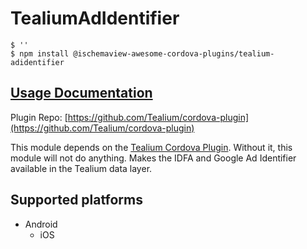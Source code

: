# TealiumAdIdentifier

```text
$ ''
$ npm install @ischemaview-awesome-cordova-plugins/tealium-adidentifier
```

## [Usage Documentation](https://danielsogl.gitbook.io/awesome-cordova-plugins/plugins/tealium-adidentifier/)

Plugin Repo: [https://github.com/Tealium/cordova-plugin](https://github.com/Tealium/cordova-plugin)

This module depends on the [Tealium Cordova Plugin](https://github.com/tealium/cordova-plugin). Without it, this module will not do anything. Makes the IDFA and Google Ad Identifier available in the Tealium data layer.

## Supported platforms

* Android
  * iOS

